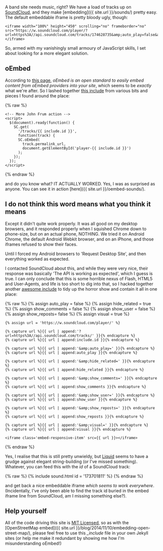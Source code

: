 A band site needs music, right? We have a load of tracks up on [SoundCloud](https://soundcloud.com/rawfunkmaharishi), and they make [embedding]({{ site.url }}/sounds/) pretty easy. The default embeddable iframe is pretty bloody ugly, though:

    <iframe width="100%" height="450" scrolling="no" frameborder="no" src="https://w.soundcloud.com/player/?url=https%3A//api.soundcloud.com/tracks/174628735&amp;auto_play=false&amp;hide_related=false&amp;show_comments=true&amp;show_user=true&amp;show_reposts=false&amp;visual=true"></iframe>

So, armed with my vanishingly small armoury of JavaScript skills, I set about looking for a more elegant solution.

## oEmbed

According to [this page](https://developers.soundcloud.com/docs/oembed), _oEmbed is an open standard to easily embed content from oEmbed providers into your site_, which seems to be _exactly_ what we're after. So I lashed together [this include](https://github.com/rawfunkmaharishi/rawfunkmaharishi.github.io/blob/master/_includes/oembed-sound.html) from various bits and pieces I found around the place:

{% raw %}
    <div class='col-md-{{ include.width }}'>
      <div class='thumbnail'>
        <div class='embed-responsive embed-responsive-16by9'
             id='player-{{ include.id }}'></div>
      </div>
    </div>

    <!-- More John Frum action -->
    <script>
      $(document).ready(function() {
        SC.get(
          '/tracks/{{ include.id }}',
          function(track) {
          SC.oEmbed(
            track.permalink_url,
            document.getElementById('player-{{ include.id }}')
          );
        });
      });
    </script>
{% endraw %}

and do you know what? IT ACTUALLY WORKED. Yes, I was as surprised as anyone. You can see it in action [here]({{ site.url }}/oembed-sounds/).

## I do not think this word means what you think it means

Except it didn't quite work properly. It was all good on my desktop browsers, and it responded properly when I squished Chrome down to phone-size, but on an actual phone, NOTHING. We tried it on Android Chrome, the default Android Webkit browser, and on an iPhone, and those iframes refused to show their faces.

Until I forced my Android browsers to 'Request Desktop Site', and then everything worked as expected.

I contacted SoundCloud about this, and while they were very nice, their response was basically 'The API is working as expected', which I guess is true. I can only conclude that this is some horrible nexus of Flash, HTML5 and User-Agents, and life is too short to dig into that, so I hacked together another [awesome include](https://github.com/rawfunkmaharishi/rawfunkmaharishi.github.io/blob/master/_includes/sound.html) to tidy up the horror show and contain it all in one place:

{% raw %}
    {% assign auto_play = false %}
    {% assign hide_related = true %}
    {% assign show_comments = false %}
    {% assign show_user = false %}
    {% assign show_reposts= false %}
    {% assign visual = true %}

    {% assign url = 'https://w.soundcloud.com/player/' %}

    {% capture url %}{{ url | append:'?url=https%3A//api.soundcloud.com/tracks/' }}{% endcapture %}
    {% capture url %}{{ url | append:include.id }}{% endcapture %}

    {% capture url %}{{ url | append:'&amp;auto_play=' }}{% endcapture %}
    {% capture url %}{{ url | append:auto_play }}{% endcapture %}

    {% capture url %}{{ url | append:'&amp;hide_related=' }}{% endcapture %}
    {% capture url %}{{ url | append:hide_related }}{% endcapture %}

    {% capture url %}{{ url | append:'&amp;show_comments=' }}{% endcapture %}
    {% capture url %}{{ url | append:show_comments }}{% endcapture %}

    {% capture url %}{{ url | append:'&amp;show_user=' }}{% endcapture %}
    {% capture url %}{{ url | append:show_user }}{% endcapture %}

    {% capture url %}{{ url | append:'&amp;show_reposts=' }}{% endcapture %}
    {% capture url %}{{ url | append:show_reposts }}{% endcapture %}

    {% capture url %}{{ url | append:'&amp;visual=' }}{% endcapture %}
    {% capture url %}{{ url | append:visual }}{% endcapture %}

    <iframe class='embed-responsive-item' src={{ url }}></iframe>
{% endraw %}

Yes, I realise that this is still pretty unwieldy, but [Liquid](http://liquidmarkup.org/) seems to have a grudge against elegant string-building (or I've missed something). Whatever, you can feed this with the _id_ of a SoundCloud track:

{% raw %}
    {% include sound.html id = '173701811' %}
{% endraw %}

and get back a nice embeddable iframe _which seems to work everywhere_. (Incidentally, I've only been able to find the track id buried in the embed iframe line from SoundCloud, am I missing something else?).

## Help yourself

All of the code driving this site is [MIT Licensed](https://github.com/rawfunkmaharishi/rawfunkmaharishi.github.io/blob/master/LICENSE.md), so as with the [OpenStreetMap embed]({{ site.url }}/blog/2014/11/10/embedding-open-street-map/), please feel free to use this *_include* file in your own Jekyll sites (or help me make it redundant by showing me how I'm misunderstanding oEmbed!)
